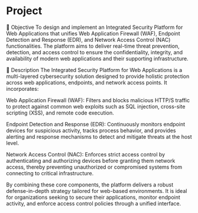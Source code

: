 # Project
🔷 Objective
To design and implement an Integrated Security Platform for Web Applications that unifies Web Application Firewall (WAF), Endpoint Detection and Response (EDR), and Network Access Control (NAC) functionalities. The platform aims to deliver real-time threat prevention, detection, and access control to ensure the confidentiality, integrity, and availability of modern web applications and their supporting infrastructure.

🔷 Description
The Integrated Security Platform for Web Applications is a multi-layered cybersecurity solution designed to provide holistic protection across web applications, endpoints, and network access points. It incorporates:

Web Application Firewall (WAF): Filters and blocks malicious HTTP/S traffic to protect against common web exploits such as SQL injection, cross-site scripting (XSS), and remote code execution.

Endpoint Detection and Response (EDR): Continuously monitors endpoint devices for suspicious activity, tracks process behavior, and provides alerting and response mechanisms to detect and mitigate threats at the host level.

Network Access Control (NAC): Enforces strict access control by authenticating and authorizing devices before granting them network access, thereby preventing unauthorized or compromised systems from connecting to critical infrastructure.

By combining these core components, the platform delivers a robust defense-in-depth strategy tailored for web-based environments. It is ideal for organizations seeking to secure their applications, monitor endpoint activity, and enforce access control policies through a unified interface.
